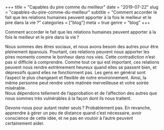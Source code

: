 +++
title = "Capables du pire comme du meilleur"
date = "2019-07-22"
slug = "capables-du-pire-comme-du-meilleur"
subtitle = "Comment accorder le fait que les relations humaines peuvent apporter à la fois le meilleur et le pire dans la vie ?"
categories = ["blog"]
meta = true
genre = "blog"
+++


Comment accorder le fait que les relations humaines peuvent apporter à la fois le meilleur et le pire dans la vie ?  

Nous sommes des êtres sociaux, et nous avons besoin des autres pour être pleinement épanouis. Pourtant, ces relations peuvent nous apporter les pires moments comme le bonheur dans nos vies. Cette contradiction n’est pas si difficile à comprendre. Comme tout ce qui est important, ces relations peuvent nous rendre extrêmement heureux quand elles se passent bien, et dépressifs quand elles ne fonctionnent pas. Les gens en général sont l’aspect le plus changeant et flexible de notre environnement. Ainsi, la même personne peut rendre votre matinée merveilleuse et votre soirée misérable.  
Nous dépendons tellement de l’approbation et de l’affection des autres que nous sommes très vulnérables à la façon dont ils nous traitent.  

Devons-nous pour autant rester seuls ? Probablement pas. En revanche, apprendre à gérer un peu de distance quand c’est nécessaire, avoir conscience de cette idée, et ne pas en vouloir à l’autre peuvent certainement aider.


